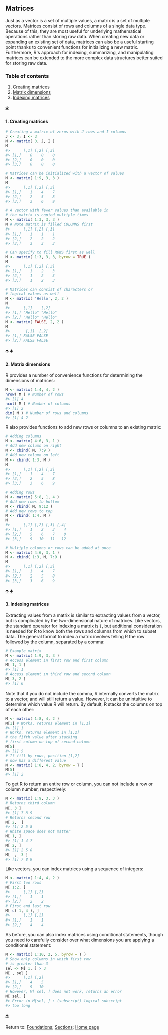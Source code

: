 ## Matrices

Just as a vector is a set of multiple values, a matrix is a set of multiple vectors. Matrices consist of rows and columns of a single data type. Because of this, they are most useful for underlying mathematical operations rather than storing raw data. When creating new data or expanding an existing set of data, matrices can also be a useful starting point thanks to convenient functions for initializing a new matrix. Furthermore, R's approach for indexing, summarizing, and manipulating matrices can be extended to the more complex data structures better suited for storing raw data.

<a name="TOC"></a>
### Table of contents
1. <a href="#S01">Creating matrices</a>
2. <a href="#S02">Matrix dimensions</a>
3. <a href="#S03">Indexing matrices</a>

<a href="#END">&#129147;</a>

<a name="S01"></a>
#### 1. Creating matrices

```R
# Creating a matrix of zeros with J rows and I columns
J <- 3; I <- 3
M <- matrix( 0, J, I )
M
#>      [,1] [,2] [,3]
#> [1,]    0    0    0
#> [2,]    0    0    0
#> [3,]    0    0    0

# Matrices can be initialized with a vector of values
M <- matrix( 1:9, 3, 3 )
M
#>      [,1] [,2] [,3]
#> [1,]    1    4    7
#> [2,]    2    5    8
#> [3,]    3    6    9

# A vector with fewer values than available in 
# the matrix is copied multiple times
M <- matrix( 1:3, 3, 3 )
M # Note matrix is filled COLUMNS first
#>      [,1] [,2] [,3]
#> [1,]    1    1    1
#> [2,]    2    2    2
#> [3,]    3    3    3

# Can specify to fill ROWS first as well
M <- matrix( 1:3, 3, 3, byrow = TRUE )
M
#>      [,1] [,2] [,3]
#> [1,]    1    2    3
#> [2,]    1    2    3
#> [3,]    1    2    3

# Matrices can consist of characters or 
# logical values as well
M <- matrix( 'Hello', 2, 2 )
M
#>      [,1]    [,2]   
#> [1,] "Hello" "Hello"
#> [2,] "Hello" "Hello"
M <- matrix( FALSE, 2, 2 )
M
#>       [,1]  [,2]
#> [1,] FALSE FALSE
#> [2,] FALSE FALSE
```

<a href="#TOC">&#129145;</a> <a href="#END">&#129147;</a>

<a name="S02"></a>
#### 2. Matrix dimensions

R provides a number of convenience functions for determining the dimensions of matrices:
```R
M <- matrix( 1:4, 4, 2 )
nrow( M ) # Number of rows
#> [1] 4
ncol( M ) # Number of columns
#> [1] 2
dim( M ) # Number of rows and columns
#> [1] 4 2
```

R also provides functions to add new rows or columns to an existing matrix:
```R
# Adding columns
M <- matrix( 4:6, 3, 1 )
# Add new column on right
M <- cbind( M, 7:9 )
# Add new column on left
M <- cbind( 1:3, M )
M
#>      [,1] [,2] [,3]
#> [1,]    1    4    7
#> [2,]    2    5    8
#> [3,]    3    6    9

# Adding rows
M <- matrix( 5:8, 1, 4 )
# Add new rows to bottom
M <- rbind( M, 9:12 )
# Add new rows to top
M <- rbind( 1:4, M )
M
#>      [,1] [,2] [,3] [,4]
#> [1,]    1    2    3    4
#> [2,]    5    6    7    8
#> [3,]    9   10   11   12

# Multiple columns or rows can be added at once
M <- matrix( 4:6, 3, 1 )
M <- cbind( 1:3, M, 7:9 )
M
#>      [,1] [,2] [,3]
#> [1,]    1    4    7
#> [2,]    2    5    8
#> [3,]    3    6    9
```

<a href="#TOC">&#129145;</a> <a href="#END">&#129147;</a>

<a name="S03"></a>
#### 3. Indexing matrices

Extracting values from a matrix is similar to extracting values from a vector, but is complicated by the two-dimensional nature of matrices. Like vectors, the standard operator for indexing a matrix is `[`, but additional consideration is needed for R to know both the rows and columns from which to subset data. The general format to index a matrix involves telling R the row followed by the column, separated by a comma:
```R
# Example matrix
M <- matrix( 1:9, 3, 3 )
# Access element in first row and first column
M[ 1, 1 ]
#> [1] 1
# Access element in third row and second column
M[ 3, 2 ]
#> [1] 6
```

Note that if you do not include the comma, R internally converts the matrix to a vector, and will still return a value. However, it can be unintuitive to determine which value R will return. By default, R stacks the columns on top of each other:
```R
M <- matrix( 1:8, 4, 2 )
M[1] # Works, returns element in [1,1]
#> [1] 1
# Works, returns element in [1,2]
# the fifth value after stacking 
# first column on top of second column
M[5]
#> [1] 5
# If fill by rows, position [1,2] 
# now has a different value
M <- matrix( 1:8, 4, 2, byrow = T )
M[5]
#> [1] 2
```

To get R to return an entire row or column, you can not include a row or column number, respectively:
```R
M <- matrix( 1:9, 3, 3 )
# Returns third column
M[, 3 ]
#> [1] 7 8 9
# Returns second row
M[ 2,  ]
#> [1] 2 5 8
# White space does not matter
M[ 1, ]
#> [1] 1 4 7
M[ 2, ]
#> [1] 2 5 8
M[  ,  3 ]
#> [1] 7 8 9
```

Like vectors, you can index matrices using a sequence of integers:
```R
M <- matrix( 1:4, 4, 2 )
# First two rows
M[ 1:2, ]
#>      [,1] [,2]
#> [1,]    1    1
#> [2,]    2    2
# First and last row
M[ c( 1, 4 ), ]
#>      [,1] [,2]
#> [1,]    1    1
#> [2,]    4    4
```

As before, you can also index matrices using conditional statements, though you need to carefully consider over what dimensions you are applying a conditional statement:
```R
M <- matrix( 1:10, 2, 5, byrow = T )
# Show only columns in which first row
# is greater than 3
sel <- M[ 1, ] > 3
M[ , sel ]
#>      [,1] [,2]
#> [1,]    4    5
#> [2,]    9   10
# However, M[ sel, ] does not work, returns an error
M[ sel, ]
#> Error in M[sel, ] : (subscript) logical subscript 
#> too long
```

<a href="#TOC">&#129145;</a>

<a name="END"></a>
Return to:
[Foundations](C03_P000_Foundations.md);
[Sections](C00_P002_Chapters.md);
[Home page](https://rettopnivek.github.io/R_training/)

